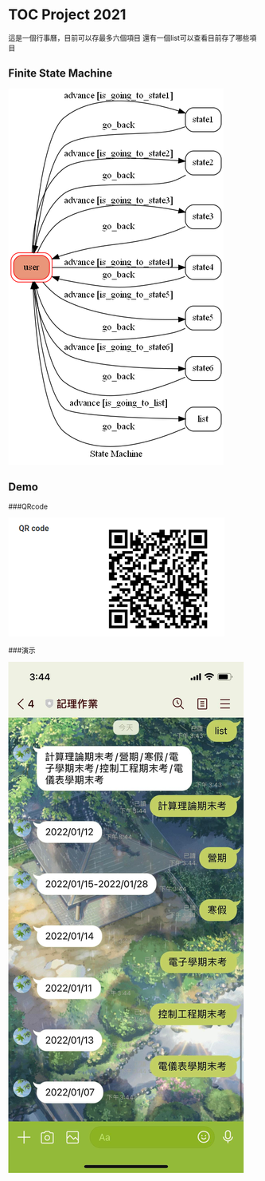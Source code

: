 # TOC Project 2021

這是一個行事曆，目前可以存最多六個項目
還有一個list可以查看目前存了哪些項目

## Finite State Machine
![fsm](./img/show-fsm.png)

## Demo

###QRcode

![](./QRcode.png)

###演示

![](./demo.jpg)